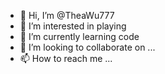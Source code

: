 - 👋 Hi, I’m @TheaWu777
- 👀 I’m interested in playing
- 🌱 I’m currently learning code
- 💞️ I’m looking to collaborate on ...
- 📫 How to reach me ...

<!---
TheaWu777/TheaWu777 is a ✨ special ✨ repository because its `README.md` (this file) appears on your GitHub profile.
You can click the Preview link to take a look at your changes.
--->
